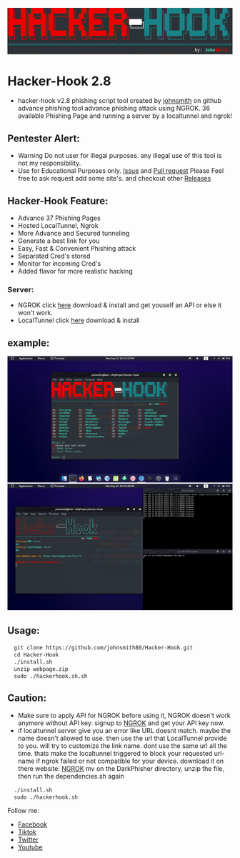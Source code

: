 ![](img/banner.png)
# Hacker-Hook 2.8
+ hacker-hook v2.8 phishing script tool created by [johnsmith](https://github.com/johnsmith80) on github advance phishing tool advance phishing attack using NGROK. 36 available Phishing Page and running a server by a localtunnel and ngrok!

## Pentester Alert:
+ Warning Do not user for illegal purposes. any illegal use of this tool is not my responsibility.
+ Use for Educational Purposes only. [Issue](https://github.com/johnsmith80/Hacker-Hook/issues) and [Pull request](https://github.com/johnsmith80/Hacker-Hook/pulls) Please Feel free to ask request add some site's. and checkout other [Releases](https://github.com/johnsmith80/Hacker-Hook/releases)

## Hacker-Hook Feature:
+ Advance 37 Phishing Pages
+ Hosted LocalTunnel, Ngrok
+ More Advance and Secured tunneling
+ Generate a best link for you
+ Easy, Fast & Convenient Phishing attack
+ Separated Cred's stored
+ Monitor for incoming Cred's
+ Added flavor for more realistic hacking


### Server:
+ NGROK click [here](https://ngrok.com/) download & install and get youself an API or else it won't work.
+ LocalTunnel click [here](https://www.npmjs.com/package/localtunnel) download & install
## example:

<img src="img/image.png" width="800" >
<img src="img/image2.png" width="800" >

## Usage:
```
  git clone https://github.com/johnsmith80/Hacker-Hook.git
  cd Hacker-Hook
  ./install.sh
  unzip webpage.zip
  sudo ./hackerhook.sh.sh
```
## Caution:
+ Make sure to apply API for NGROK before using it, NGROK doesn't work anymore without API key. signup to [NGROK](https://ngrok.com/) and get your API key now.
+ if localtunnel server give you an error like URL doesnt match. maybe the name doesn't allowed to use. then use the url that LocalTunnel provide to you. will try to customize the link name. dont use the same url all the time. thats make the localtunnel triggered to block your requested url-name if ngrok failed or not compatible for your device. download it on there website: [NGROK](https://ngrok.com/) mv on the DarkPhisher directory, unzip the file, then run the dependencies.sh again
```  
  ./install.sh
  sudo ./hackerhook.sh
```

Follow me:
+ [Facebook](https://web.facebook.com/h4ckitnow)
+ [Tiktok](https://www.tiktok.com/@d3fault80)
+ [Twitter](https://twitter.com/J0hnSm1th88)
+ [Youtube](https://www.youtube.com/channel/UCV5gF3dWxUOFoGA7P9NGviQ)

